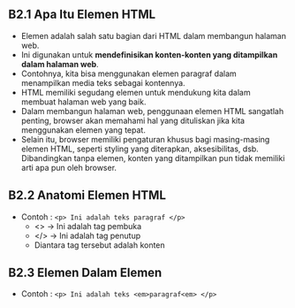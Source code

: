 ## B2.1 Apa Itu Elemen HTML

- Elemen adalah salah satu bagian dari HTML dalam membangun halaman web.
- Ini digunakan untuk **mendefinisikan konten-konten yang ditampilkan dalam halaman web**.
- Contohnya, kita bisa menggunakan elemen paragraf dalam menampilkan media teks sebagai kontennya.
- HTML memiliki segudang elemen untuk mendukung kita dalam membuat halaman web yang baik.
- Dalam membangun halaman web, penggunaan elemen HTML sangatlah penting, browser akan memahami hal yang dituliskan jika kita menggunakan elemen yang tepat.
- Selain itu, browser memiliki pengaturan khusus bagi masing-masing elemen HTML, seperti styling yang diterapkan, aksesibilitas, dsb. Dibandingkan tanpa elemen, konten yang ditampilkan pun tidak memiliki arti apa pun oleh browser.

## B2.2 Anatomi Elemen HTML

- Contoh :
  `<p> Ini adalah teks paragraf </p>`
  - <> -> Ini adalah tag pembuka
  - </> -> Ini adalah tag penutup
  - Diantara tag tersebut adalah konten

## B2.3 Elemen Dalam Elemen

- Contoh :
  `<p> Ini adalah teks <em>paragraf<em> </p>`
